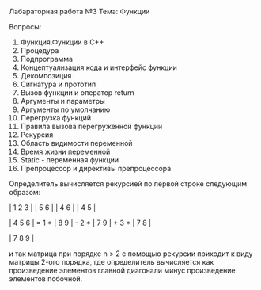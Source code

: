 Лабараторная работа №3
Тема: Функции

Вопросы:
1.	Функция.Функции в C++
2.	Процедура
3.	Подпрограмма
4.	Концептуализация кода и интерфейс функции
5.	Декомпозиция
6.	Сигнатура и прототип
7.	Вызов функции и оператор return
8.	Аргументы и параметры
9.	Аргументы по умолчанию
10.	Перегрузка функций
11.	Правила вызова перегруженной функции
12.	Рекурсия
13.	Область видимости переменной
14.	Время жизни переменной
15.	Static - переменная функции
16.	Препроцессор и директивы препроцессора

Определитель вычисляется рекурсией по первой строке следующим образом:

| 1 2 3 |       | 5 6 |       | 4 6 |       | 4 5 |

| 4 5 6 | = 1 * | 8 9 | - 2 * | 7 9 | + 3 * | 7 8 |

| 7 8 9 |

и так матрица при порядке n > 2 с помощью рекурсии приходит к виду матрицы 2-ого порядка, где определитель
вычисляется как произведение элементов главной диагонали минус произведение элементов побочной.
